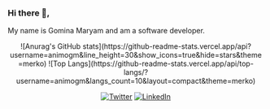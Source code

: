 ### Hi there 👋,

My name is Gomina Maryam and am a software developer.

<!--
**AnimogM/AnimogM** is a ✨ _special_ ✨ repository because its `README.md` (this file) appears on your GitHub profile.

Here are some ideas to get you started:

- 🔭 I’m currently working on ...
- 🌱 I’m currently learning ...
- 👯 I’m looking to collaborate on ...
- 🤔 I’m looking for help with ...
- 💬 Ask me about ...
- 📫 How to reach me: ...
- 😄 Pronouns: ...
- ⚡ Fun fact: ...
-->

<div align="center">
![Anurag's GitHub stats](https://github-readme-stats.vercel.app/api?username=animogm&line_height=30&show_icons=true&hide=stars&theme=merko)
![Top Langs](https://github-readme-stats.vercel.app/api/top-langs/?username=animogm&langs_count=10&layout=compact&theme=merko)

<p> 
  <a href="https://twitter.com/GominaMaryam" target="_blank"><img alt="Twitter" src="https://img.shields.io/badge/twitter-%231DA1F2.svg?&style=for-the-badge&logo=twitter&logoColor=white" /></a> 
  <a href="https://www.linkedin.com/in/gomina-maryam" target="_blank"><img alt="LinkedIn" src="https://img.shields.io/badge/linkedin-%230077B5.svg?&style=for-the-badge&logo=linkedin&logoColor=white" /></a> 
</p>
</div>
